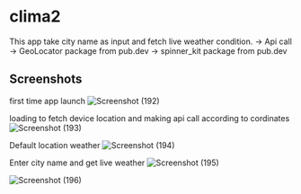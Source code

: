 # clima2

This app take city name as input and fetch live weather condition.
-> Api call
-> GeoLocator package from pub.dev
-> spinner_kit package from pub.dev

## Screenshots
first time app launch
![Screenshot (192)](https://user-images.githubusercontent.com/88496284/216958732-dfbb1537-fa2c-49b7-8c1a-54aa1080ee56.png)


loading to fetch device location and making api call according to cordinates
![Screenshot (193)](https://user-images.githubusercontent.com/88496284/216958601-c535a4e7-626b-4e73-9803-5f66f0f7bd45.png)

Default location weather
![Screenshot (194)](https://user-images.githubusercontent.com/88496284/216958895-2dcf32b2-79dc-48b8-b43f-58b8b76d3776.png)

Enter city name and get live weather
![Screenshot (195)](https://user-images.githubusercontent.com/88496284/216959025-45477d1e-22ba-4a63-81c6-587e0b51a0e5.png)


![Screenshot (196)](https://user-images.githubusercontent.com/88496284/216959134-862451cb-3ef1-4cab-acb8-19ba15464a16.png)
